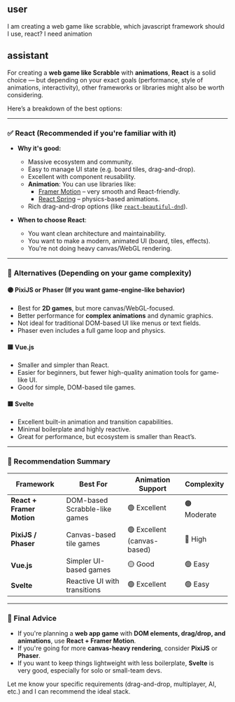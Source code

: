 ## user
I am creating a web game like scrabble, which javascript framework should I use, react? I need animation
## assistant

For creating a **web game like Scrabble** with **animations**, **React** is a solid choice — but depending on your exact goals (performance, style of animations, interactivity), other frameworks or libraries might also be worth considering.

Here’s a breakdown of the best options:

---

### ✅ **React (Recommended if you're familiar with it)**
- **Why it's good:**
  - Massive ecosystem and community.
  - Easy to manage UI state (e.g. board tiles, drag-and-drop).
  - Excellent with component reusability.
  - **Animation**: You can use libraries like:
    - [Framer Motion](https://www.framer.com/motion/) – very smooth and React-friendly.
    - [React Spring](https://react-spring.dev/) – physics-based animations.
  - Rich drag-and-drop options (like [`react-beautiful-dnd`](https://github.com/atlassian/react-beautiful-dnd)).

- **When to choose React**:
  - You want clean architecture and maintainability.
  - You want to make a modern, animated UI (board, tiles, effects).
  - You're not doing heavy canvas/WebGL rendering.

---

### 🧩 **Alternatives (Depending on your game complexity)**

#### 🟣 **PixiJS** or **Phaser** (If you want game-engine-like behavior)
- Best for **2D games**, but more canvas/WebGL-focused.
- Better performance for **complex animations** and dynamic graphics.
- Not ideal for traditional DOM-based UI like menus or text fields.
- Phaser even includes a full game loop and physics.

#### 🟨 **Vue.js**
- Smaller and simpler than React.
- Easier for beginners, but fewer high-quality animation tools for game-like UI.
- Good for simple, DOM-based tile games.

#### 🟥 **Svelte**
- Excellent built-in animation and transition capabilities.
- Minimal boilerplate and highly reactive.
- Great for performance, but ecosystem is smaller than React’s.

---

### 🔁 Recommendation Summary

| Framework      | Best For                          | Animation Support         | Complexity |
|----------------|-----------------------------------|----------------------------|------------|
| **React + Framer Motion** | DOM-based Scrabble-like games | 🟢 Excellent                | 🟠 Moderate |
| **PixiJS / Phaser**        | Canvas-based tile games       | 🟢 Excellent (canvas-based) | 🔴 High     |
| **Vue.js**                 | Simpler UI-based games        | 🟡 Good                    | 🟢 Easy     |
| **Svelte**                 | Reactive UI with transitions  | 🟢 Excellent               | 🟢 Easy     |

---

### 🧠 Final Advice

- If you're planning a **web app game** with **DOM elements, drag/drop, and animations**, use **React + Framer Motion**.
- If you're going for more **canvas-heavy rendering**, consider **PixiJS** or **Phaser**.
- If you want to keep things lightweight with less boilerplate, **Svelte** is very good, especially for solo or small-team devs.

Let me know your specific requirements (drag-and-drop, multiplayer, AI, etc.) and I can recommend the ideal stack.